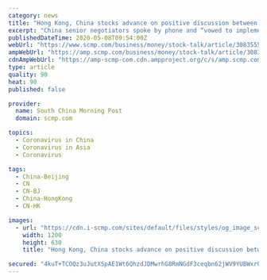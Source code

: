 ```yaml
---
category: news
title: "Hong Kong, China stocks advance on positive discussion between Beijing and US officials amid trade, coronavirus tensions"
excerpt: "China senior negotiators spoke by phone and “vowed to implement their trade deal and boost cooperation on public health”, the official Xinhua News Agency reported."
publishedDateTime: 2020-05-08T09:54:00Z
webUrl: "https://www.scmp.com/business/money/stock-talk/article/3083555/hong-kong-china-stocks-advance-positive-discussion"
ampWebUrl: "https://amp.scmp.com/business/money/stock-talk/article/3083555/hong-kong-china-stocks-advance-positive-discussion"
cdnAmpWebUrl: "https://amp-scmp-com.cdn.ampproject.org/c/s/amp.scmp.com/business/money/stock-talk/article/3083555/hong-kong-china-stocks-advance-positive-discussion"
type: article
quality: 90
heat: 90
published: false

provider:
  name: South China Morning Post
  domain: scmp.com

topics:
  - Coronavirus in China
  - Coronavirus in Asia
  - Coronavirus

tags:
  - China-Beijing
  - CN
  - CN-BJ
  - China-HongKong
  - CN-HK

images:
  - url: "https://cdn.i-scmp.com/sites/default/files/styles/og_image_scmp_generic/public/d8/images/methode/2020/05/08/a24833bc-9111-11ea-a674-527cfdef49ee_image_hires_175425.JPG?itok=vkNFeUs3&v=1588931679"
    width: 1200
    height: 630
    title: "Hong Kong, China stocks advance on positive discussion between Beijing and US officials amid trade, coronavirus tensions"

secured: "4kuT+TCOQz3uJutXSpAE1Wt6QhzdJDMwrhG8RmNGdF3ceqbn62jWV9YUBWxrQPCjNx10Mek3qb5rbZbU3pvd0/Mi3ej4MeA74DiyCjWiLqtpfvWGEwXYLouUyHpbsvtY4d8PB3+t/XMilb3UWDFovwM4UmsI+6ddt5U1l+3Ji4q9G7DUKeZvC5ZREp4qYwaqM3TpGrKlc6XkW0oWZAlRTD6XVq5IqP44ZnXJu5DravGEHsJrPYU+yXO2A/kmszglU7+QO1teeppcnhlmw596YM3HkzCyLLsYsodyK6ckMUCZ2cR9BQ20GdDn4h4oMQQ1oVWnK8bv6c+MjFmjujhhYsu/86DZotQWOd56OeXfHKRHBv1dy34izrSX3aVSrz9jYTwuDjGzL/au4zftmH73fBFJENiKWvI61Y4+F2bjpzKlALDsntnVOjS7c6w5LZMH3qeRwT1TBAwcQvUR1hq5uxn4vKUayrUOpwTI85q2NBw=;Ubyo71hgMCL+PfTllOqWqw=="
---
```


